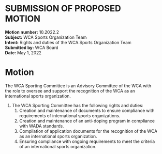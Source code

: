 # SUBMISSION OF PROPOSED MOTION

**Motion number:** 10.2022.2  
**Subject:** WCA Sports Organization Team  
**Intent:** Rights and duties of the WCA Sports Organization Team  
**Submitted by:** WCA Board  
**Date:** May 1, 2022  

# Motion

The WCA Sporting Committee is an Advisory Committee of the WCA with the role to oversee and support the recognition of the WCA as an international sports organization.

1. The WCA Sporting Committee has the following rights and duties:
   1. Creation and maintenance of documents to ensure compliance with requirements of international sports organizations.
   2. Creation and maintenance of an anti-doping program in compliance with WADA standards.
   3. Compilation of application documents for the recognition of the WCA as an international sports organization.
   4. Ensuring compliance with ongoing requirements to meet the criteria of an international sports organization.
